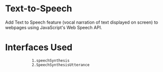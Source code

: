 # Text-to-Speech 
Add Text to Speech feature (vocal narration of text displayed on screen) to webpages using JavaScript's Web Speech API.

# Interfaces Used
                1.speechSynthesis 
                2.SpeechSynthesisUtterance





